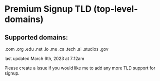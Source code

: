 # Premium Signup TLD (top-level-domains)

## Supported domains:
.com
.org
.edu
.net
.io
.me
.ca
.tech
.ai
.studios
.gov

last updated March 6th, 2023 at 7:12am

Please create a Issue if you would like me to add any more TLD support for signup.
